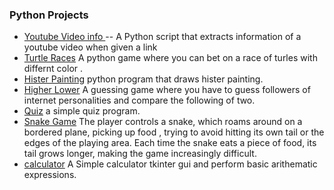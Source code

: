 ### Python Projects 
- [Youtube Video info ][Youtube Video info] 
    -- A Python script that extracts information of a youtube video when given a link
- [Turtle Races][Turtle Races]
 A python game where you can bet on a race of turles with differnt color .
- [Hister Painting][Hister Painting]
python program that draws hister painting.
- [Higher Lower][Higher Lower]
 A guessing game where you have to guess followers of internet personalities and compare the following of two.
- [Quiz][Quiz]
 a simple quiz program.
- [Snake Game][Snake Game]
The player controls  a snake, which roams around on a bordered plane, picking up food , trying to avoid hitting its own tail or the edges of the playing area. Each time the snake eats a piece of food, its tail grows longer, making the game increasingly difficult.
- [calculator][calculator]
 A Simple calculator tkinter gui and perform basic arithematic expressions.



[calculator]:https://github.com/akshxyjagtap/Python-Projects/tree/main/calculator
[Snake Game]:https://github.com/akshxyjagtap/Python-Projects/tree/main/SnakeGame
[Quiz]: https://github.com/akshxyjagtap/Python-Projects/tree/main/quiz
[Higher Lower]:https://github.com/akshxyjagtap/Python-Projects/tree/main/higher-lower
[Hister Painting]:https://github.com/akshxyjagtap/Python-Projects/tree/main/turtle%20races
[Turtle Races]:https://github.com/akshxyjagtap/Python-Projects/tree/main/turtle%20races
 [Youtube Video info ]:https://github.com/akshxyjagtap/Python-Projects/tree/main/yt%20project

